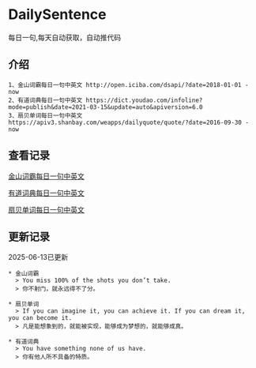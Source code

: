 # DailySentence

每日一句,每天自动获取，自动推代码

## 介绍

```
1、金山词霸每日一句中英文 http://open.iciba.com/dsapi/?date=2018-01-01 - now
2、有道词典每日一句中英文 https://dict.youdao.com/infoline?mode=publish&date=2021-03-15&update=auto&apiversion=6.0
3、扇贝单词每日一句中英文 https://apiv3.shanbay.com/weapps/dailyquote/quote/?date=2016-09-30 - now
```

## 查看记录

[金山词霸每日一句中英文](./data/iciba/)

[有道词典每日一句中英文](./data/youdao/)

[扇贝单词每日一句中英文](./data/shanbay/)

## 更新记录
2025-06-13已更新 
```
* 金山词霸
  > You miss 100% of the shots you don’t take.
  > 你不射门，就永远得不了分。

* 扇贝单词
  > If you can imagine it, you can achieve it. If you can dream it, you can become it.
  > 凡是能想象到的，就能被实现，能够成为梦想的，就能够成真。

* 有道词典
  > You have something none of us have.
  > 你有他人所不具备的特质。

```
